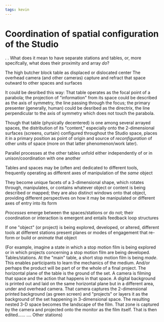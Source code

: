 ```yaml
---
tags: kevin
---
```


# Coordination of spatial configuration of the Studio

.
.
What does it mean to have separate stations and tables, or, more specifcally, what does their proximity and array *do*?

The high butcher block table as displaced or dislocated center
The overhead camera (and other cameras) capture and refract that space outward to other spaces and surfaces

It could be desribed this way:
That table operates as the focal point of a parabola; the projection of "information" from its space could be described as the axis of symmetry, the line passing through the focus; the primary presenter (generally, human) could be desribed as the directrix, the line perpendicular to the axis of symmetry which does not touch the parabola.

Though that table (physically decentered) is one among several arrayed spaces, the distribution of its "content," especially onto the 2-dimensional surfaces (screens, curtain) configured throughout the Studio space, places it in a primary position as point of origin and source of *reconfiguration* of other units of space (more on that latter phenomenon/work later).

Parallel processes at the other tables unfold either independently of or in unison/coordination with one another

Tables and spaces may be (often are) dedicated to different tools, frequently operating as different axes of manipulation of the *same* object

They become unique facets of a 3-dimensional shape, which rotates through, manipulates, or contains whatever object or content is being described or mapped; they are also distinct windows onto that object, providing different perspectives on how it may be manipulated or different axes of entry into its form

*Processes* emerge between the spaces/stations or do not; their coordination or interaction is emergent and entails feedback loop structures

If one "object" (or project) is being explored, developed, or altered, different tools at different stations present planes or modes of engagement that re-form or build or *animate* that object

(For example, imagine a state in which a stop motion film is being explored or in which projects concerning a stop motion film are being developed. Tables/stations. At the "main" table, a short stop motion film is being *made*. This enables participants to learn the mechanics of the medium. And/or perhaps the product will be part of or the whole of a final project. The horizontal plane of the table is the ground of the set. A camera is filming that space and the action that happens in that space. A digital background is printed out and laid on the same horizontal plane but in a different area, under and overhead camera. That camera captures the 2-dimensional printed background (as green screen) and "projects" or layers it as the background of the set happening in 3-dimensional space. The resulting nested 3-D space becomes the landscape of the film. That zone is captured by the camera and projected onto the monitor as the film itself. That is then edited......
.... Other stations)







